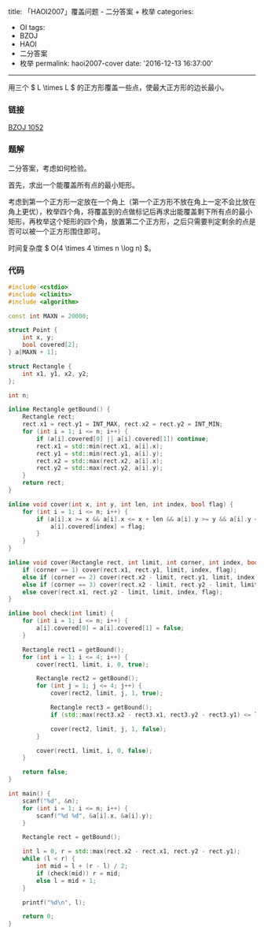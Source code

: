 title: 「HAOI2007」覆盖问题 - 二分答案 + 枚举
categories:
  - OI
tags:
  - BZOJ
  - HAOI
  - 二分答案
  - 枚举
permalink: haoi2007-cover
date: '2016-12-13 16:37:00'
---

用三个 $ L \times L $ 的正方形覆盖一些点，使最大正方形的边长最小。

<!-- more -->

### 链接

[BZOJ 1052](http://www.lydsy.com/JudgeOnline/problem.php?id=1052)

### 题解

二分答案，考虑如何检验。

首先，求出一个能覆盖所有点的最小矩形。

考虑到第一个正方形一定放在一个角上（第一个正方形不放在角上一定不会比放在角上更优），枚举四个角，将覆盖到的点做标记后再求出能覆盖剩下所有点的最小矩形，再枚举这个矩形的四个角，放置第二个正方形，之后只需要判定剩余的点是否可以被一个正方形围住即可。

时间复杂度 $ O(4 \times 4 \times n \log n) $。

### 代码

```cpp
#include <cstdio>
#include <climits>
#include <algorithm>

const int MAXN = 20000;

struct Point {
    int x, y;
    bool covered[2];
} a[MAXN + 1];

struct Rectangle {
    int x1, y1, x2, y2;
};

int n;

inline Rectangle getBound() {
    Rectangle rect;
    rect.x1 = rect.y1 = INT_MAX, rect.x2 = rect.y2 = INT_MIN;
    for (int i = 1; i <= n; i++) {
        if (a[i].covered[0] || a[i].covered[1]) continue;
        rect.x1 = std::min(rect.x1, a[i].x);
        rect.y1 = std::min(rect.y1, a[i].y);
        rect.x2 = std::max(rect.x2, a[i].x);
        rect.y2 = std::max(rect.y2, a[i].y);
    }
    return rect;
}

inline void cover(int x, int y, int len, int index, bool flag) {
    for (int i = 1; i <= n; i++) {
        if (a[i].x >= x && a[i].x <= x + len && a[i].y >= y && a[i].y <= y + len) {
            a[i].covered[index] = flag;
        }
    }
}

inline void cover(Rectangle rect, int limit, int corner, int index, bool flag) {
    if (corner == 1) cover(rect.x1, rect.y1, limit, index, flag);
    else if (corner == 2) cover(rect.x2 - limit, rect.y1, limit, index, flag);
    else if (corner == 3) cover(rect.x2 - limit, rect.y2 - limit, limit, index, flag);
    else cover(rect.x1, rect.y2 - limit, limit, index, flag);
}

inline bool check(int limit) {
    for (int i = 1; i <= n; i++) {
        a[i].covered[0] = a[i].covered[1] = false;
    }

    Rectangle rect1 = getBound();
    for (int i = 1; i <= 4; i++) {
        cover(rect1, limit, i, 0, true);

        Rectangle rect2 = getBound();
        for (int j = 1; j <= 4; j++) {
            cover(rect2, limit, j, 1, true);

            Rectangle rect3 = getBound();
            if (std::max(rect3.x2 - rect3.x1, rect3.y2 - rect3.y1) <= limit) return true;

            cover(rect2, limit, j, 1, false);
        }

        cover(rect1, limit, i, 0, false);
    }

    return false;
}

int main() {
    scanf("%d", &n);
    for (int i = 1; i <= n; i++) {
        scanf("%d %d", &a[i].x, &a[i].y);
    }

    Rectangle rect = getBound();

    int l = 0, r = std::max(rect.x2 - rect.x1, rect.y2 - rect.y1);
    while (l < r) {
        int mid = l + (r - l) / 2;
        if (check(mid)) r = mid;
        else l = mid + 1;
    }

    printf("%d\n", l);

    return 0;
}
```